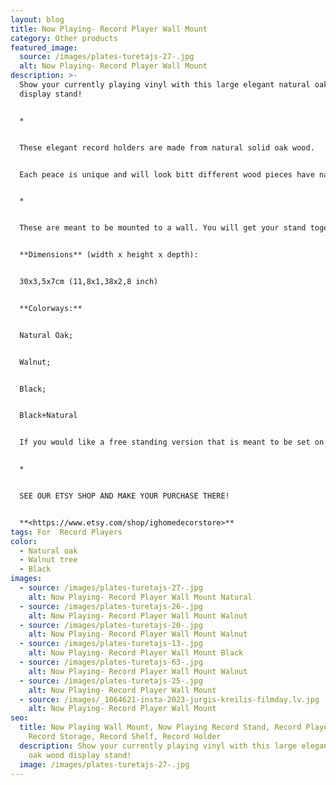 ```yaml
---
layout: blog
title: Now Playing- Record Player Wall Mount
category: Other products
featured_image:
  source: /images/plates-turetajs-27-.jpg
  alt: Now Playing- Record Player Wall Mount
description: >-
  Show your currently playing vinyl with this large elegant natural oak wood
  display stand!


  *


  These elegant record holders are made from natural solid oak wood. 


  Each peace is unique and will look bitt different wood pieces have natural knots, imperfections, and patterns that differ.


  *


  These are meant to be mounted to a wall. You will get your stand together with industrial tough double sided mounting tape to fix your holder to the wall. If you have rough wall , please write us short message and we will prepare your holder with option for hanging it on the wall on screws.


  **Dimensions** (width x height x depth):


  30x3,5x7cm (11,8x1,38x2,8 inch)


  **Colorways:**


  Natural Oak;


  Walnut;


  Black;


  Black+Natural


  If you would like a free standing version that is meant to be set on a table please see other listings in our shop.


  *


  SEE OUR ETSY SHOP AND MAKE YOUR PURCHASE THERE!


  **<https://www.etsy.com/shop/ighomedecorstore>**
tags: For  Record Players
color:
  - Natural oak
  - Walnut tree
  - Black
images:
  - source: /images/plates-turetajs-27-.jpg
    alt: Now Playing- Record Player Wall Mount Natural
  - source: /images/plates-turetajs-26-.jpg
    alt: Now Playing- Record Player Wall Mount Walnut
  - source: /images/plates-turetajs-20-.jpg
    alt: Now Playing- Record Player Wall Mount Walnut
  - source: /images/plates-turetajs-13-.jpg
    alt: Now Playing- Record Player Wall Mount Black
  - source: /images/plates-turetajs-63-.jpg
    alt: Now Playing- Record Player Wall Mount Walnut
  - source: /images/plates-turetajs-25-.jpg
    alt: Now Playing- Record Player Wall Mount
  - source: /images/_1064621-insta-2023-jurgis-kreilis-filmday.lv.jpg
    alt: Now Playing- Record Player Wall Mount
seo:
  title: Now Playing Wall Mount, Now Playing Record Stand, Record Player Stand,
    Record Storage, Record Shelf, Record Holder
  description: Show your currently playing vinyl with this large elegant natural
    oak wood display stand!
  image: /images/plates-turetajs-27-.jpg
---
```

